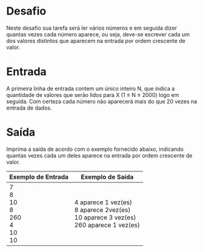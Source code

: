 # Desafio
Neste desafio sua tarefa será ler vários números e em seguida
dizer quantas vezes cada número aparece, ou seja, deve-se
escrever cada um dos valores distintos que aparecem na entrada
por ordem crescente de valor.

# Entrada
A primeira linha de entrada contem um único inteiro N, que
indica a quantidade de valores que serão lidos para X
(1 ≤ N ≤ 2000) logo em seguida. Com certeza cada número
não aparecerá mais do que 20 vezes na entrada de dados.

# Saída
Imprima a saída de acordo com o exemplo fornecido abaixo,
indicando quantas vezes cada um deles aparece na entrada por
ordem crescente de valor.

|Exemplo de Entrada|Exemplo de Saída|
---|---
|7</br>8</br>10</br>8</br>260</br>4</br>10</br>10|4 aparece 1 vez(es)</br>8 aparece 2vez(es)</br>10 aparece 3 vez(es)</br>260 aparece 1 vez(es)|